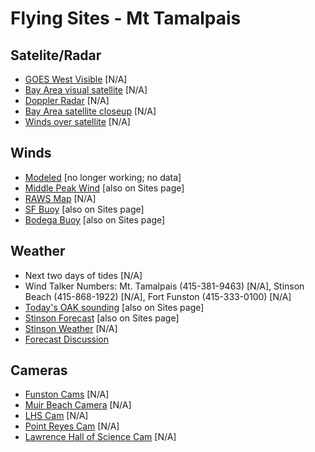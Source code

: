 # Flying Sites - Mt Tamalpais

## Satelite/Radar

* [GOES West Visible](https://weather.unisys.com/satellite/sat_wv.php?image=vis&inv=0&t=l12&region=we) [N/A]
* [Bay Area visual satellite](https://squall.sfsu.edu/gif/bayarea_vis_00.gif) [N/A]
* [Doppler Radar](https://radar.weather.gov/radar.php?rid=MUX&product=N0R&overlay=11101111&loop=no) [N/A]
* [Bay Area satellite closeup](http://squall.sfsu.edu/gif/sfbay_vis_00.gif) [N/A]
* [Winds over satellite](http://virga.sfsu.edu/gif/sathts_pac_500_00.gif) [N/A]

## Winds

* [Modeled](http://www.met.sjsu.edu/cgi-bin/wind/windbin.cgi) [no longer working; no data]
* [Middle Peak Wind](https://www.wrh.noaa.gov/mesowest/getobext.php?sid=MDEC1&table=1&banner=off) [also on Sites page]
* [RAWS Map](https://www.wrh.noaa.gov/mesowest/mwmap.php?list=1&map=mtr&sort=latitude) [N/A]
* [SF Buoy](https://www.ndbc.noaa.gov/station_page.php?station=46026) [also on Sites page]
* [Bodega Buoy](https://www.ndbc.noaa.gov/station_page.php?station=46013) [also on Sites page]

## Weather

* Next two days of tides [N/A]
* Wind Talker Numbers: Mt. Tamalpais (415-381-9463) [N/A], Stinson Beach (415-868-1922) [N/A], Fort Funston (415-333-0100) [N/A]
* [Today's OAK sounding](https://www.topaflyers.com/weather/soundings/oak.png) [also on Sites page]
* [Stinson Forecast](https://forecast.weather.gov/MapClick.php?lat=37.90086509257004&lon=-122.63763427734375&site=mtr&smap=1&marine=0&unit=0&lg=en) [also on Sites page]
* [Stinson Weather](http://stinson-beach-cwd.dst.ca.us/weather/Current_Vantage_Pro.htm) [N/A]
* [Forecast Discussion](https://forecast.weather.gov/product.php?site=NWS&issuedby=MTR&product=AFD&format=txt&version=1&glossary=1)

## Cameras

* [Funston Cams](http://flyfunston.org/newwebcam/) [N/A]
* [Muir Beach Camera](https://www.sigward.com/MuirBeach.jpg) [N/A]
* [LHS Cam](http://scienceview.berkeley.edu/view/) [N/A]
* [Point Reyes Cam](https://www.nature.nps.gov/air/WebCams/parks/porecam/porecam.cfm) [N/A]
* [Lawrence Hall of Science Cam](http://sv.berkeley.edu/view/) [N/A]
